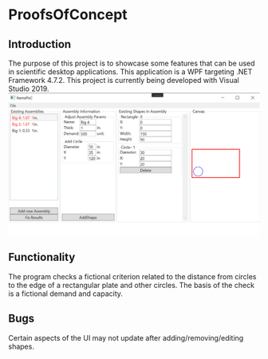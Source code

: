 # ProofsOfConcept
## Introduction
The purpose of this project is to showcase some features that can be used in scientific desktop applications. This application is a WPF targeting .NET Framework 4.7.2.
This project is currently being developed with Visual Studio 2019.
![Image 1](https://raw.githubusercontent.com/OrganizationUsername/ProofsOfConcept/master/ReadMe/PoC%20Image.png)

## Functionality
The program checks a fictional criterion related to the distance from circles to the edge of a rectangular plate and other circles. The basis of the check is a fictional demand and capacity.

## Bugs
Certain aspects of the UI may not update after adding/removing/editing shapes.
